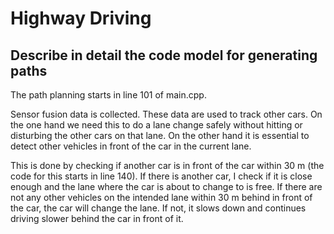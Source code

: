 # **Highway Driving**
## Describe in detail the code model for generating paths

The path planning starts in line 101 of main.cpp.

Sensor fusion data is collected. These data are used to track other cars. On the one hand we need this to do a lane change safely
without hitting or disturbing the other cars on that lane. On the other hand it is essential to detect other vehicles in front of the car in the current lane.

This is done by checking if another car is in front of the car within 30 m (the code for this starts in line 140). If there is another car,
I check if it is close enough and the lane where the car is about to change to is free. If there are not any other vehicles on the intended lane within 30 m behind
in front of the car, the car will change the lane. If not, it slows down and continues driving slower behind the car in front of it.
